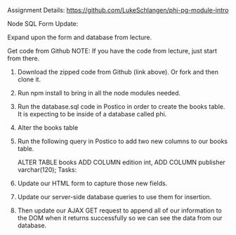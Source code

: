 Assignment Details:
https://github.com/LukeSchlangen/phi-pg-module-intro

Node SQL Form Update:

Expand upon the form and database from lecture.

Get code from Github
NOTE: If you have the code from lecture, just start from there.

1. Download the zipped code from Github (link above). Or fork and then clone it.
2. Run npm install to bring in all the node modules needed.
3. Run the database.sql code in Postico in order to create the books table. It is expecting to be inside  of a database called phi.
4. Alter the books table
5. Run the following query in Postico to add two new columns to our books table.

   ALTER TABLE books
      ADD  COLUMN edition int,
      ADD COLUMN  publisher varchar(120);
Tasks:
1. Update our HTML form to capture those new fields.
2. Update our server-side database queries to use them for insertion.
3. Then update our AJAX GET request to append all of our information to the DOM when it returns successfully so we can see the data from our database.
